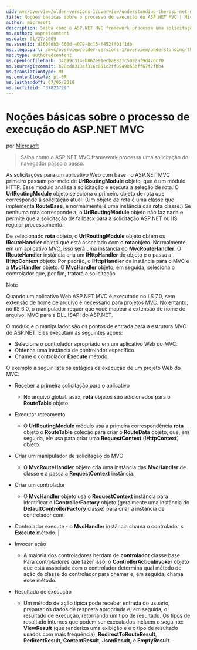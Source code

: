 ```yaml
---
uid: mvc/overview/older-versions-1/overview/understanding-the-asp-net-mvc-execution-process
title: Noções básicas sobre o processo de execução do ASP.NET MVC | Microsoft Docs
author: microsoft
description: Saiba como o ASP.NET MVC framework processa uma solicitação do navegador passo a passo.
ms.author: aspnetcontent
ms.date: 01/27/2009
ms.assetid: d1608db3-660d-4079-8c15-f452ff01f1db
msc.legacyurl: /mvc/overview/older-versions-1/overview/understanding-the-asp-net-mvc-execution-process
msc.type: authoredcontent
ms.openlocfilehash: 34699c314eb862e91ecba8831c5092af9d47dc70
ms.sourcegitcommit: b28cd0313af316c051c2ff8549865bff67f2fbb4
ms.translationtype: MT
ms.contentlocale: pt-BR
ms.lasthandoff: 07/05/2018
ms.locfileid: "37823729"
---
```

<a name="understanding-the-aspnet-mvc-execution-process"></a>Noções básicas sobre o processo de execução do ASP.NET MVC
====================
por [Microsoft](https://github.com/microsoft)

> Saiba como o ASP.NET MVC framework processa uma solicitação do navegador passo a passo.


As solicitações para um aplicativo Web com base no ASP.NET MVC primeiro passam por meio de **UrlRoutingModule** objeto, que é um módulo HTTP. Esse módulo analisa a solicitação e executa a seleção de rota. O **UrlRoutingModule** objeto seleciona o primeiro objeto de rota que corresponde à solicitação atual. (Um objeto de rota é uma classe que implementa **RouteBase**, e normalmente é uma instância das **rota** classe.) Se nenhuma rota corresponde a, o **UrlRoutingModule** objeto não faz nada e permite que a solicitação de fallback para a solicitação ASP.NET ou IIS regular processamento.

De selecionado **rota** objeto, o **UrlRoutingModule** objeto obtém os **IRouteHandler** objeto que está associado com o **rota**objeto. Normalmente, em um aplicativo MVC, isso será uma instância do **MvcRouteHandler**. O **IRouteHandler** instância cria um **IHttpHandler** do objeto e o passa a **IHttpContext** objeto. Por padrão, o **IHttpHandler** da instância para o MVC é a **MvcHandler** objeto. O **MvcHandler** objeto, em seguida, seleciona o controlador que, por fim, tratará a solicitação.

> [!NOTE]
> Quando um aplicativo Web ASP.NET MVC é executado no IIS 7.0, sem extensão de nome de arquivo é necessário para projetos MVC. No entanto, no IIS 6.0, o manipulador requer que você mapear a extensão de nome de arquivo. MVC para a DLL ISAPI do ASP.NET.


O módulo e o manipulador são os pontos de entrada para a estrutura MVC do ASP.NET. Eles executam as seguintes ações:

- Selecione o controlador apropriado em um aplicativo Web do MVC.
- Obtenha uma instância de controlador específico.
- Chame o controlador **Execute** método.

O exemplo a seguir lista os estágios da execução de um projeto Web do MVC:

- Receber a primeira solicitação para o aplicativo 

    - No arquivo global. asax, **rota** objetos são adicionados para o **RouteTable** objeto.
- Executar roteamento 

    - O **UrlRoutingModule** módulo usa a primeira correspondência **rota** objeto o **RouteTable** coleção para criar o **RouteData** objeto, que, em seguida, ele usa para criar uma **RequestContext** (**IHttpContext**) objeto.
- Criar um manipulador de solicitação do MVC 

    - O **MvcRouteHandler** objeto cria uma instância das **MvcHandler** de classe e a passa a **RequestContext** instância.
- Criar um controlador 

    - O **MvcHandler** objeto usa o **RequestContext** instância para identificar o **IControllerFactory** objeto (geralmente uma instância do  **DefaultControllerFactory** classe) para criar a instância de controlador com.
- Controlador execute - o **MvcHandler** instância chama o controlador s **Execute** método. |
- Invocar ação 

    - A maioria dos controladores herdam de **controlador** classe base. Para controladores que fazer isso, o **ControllerActionInvoker** objeto que está associado com o controlador determina qual método de ação da classe do controlador para chamar e, em seguida, chama esse método.
- Resultado de execução 

    - Um método de ação típica pode receber entrada do usuário, preparar os dados de resposta apropriada e, em seguida, o resultado de execução, retornando um tipo de resultado. Os tipos de resultado internos que podem ser executados incluem o seguinte: **ViewResult** (que renderiza uma exibição e é o tipo de resultado usados com mais frequência), **RedirectToRouteResult**,  **RedirectResult**, **ContentResult**, **JsonResult**, e **EmptyResult**.
